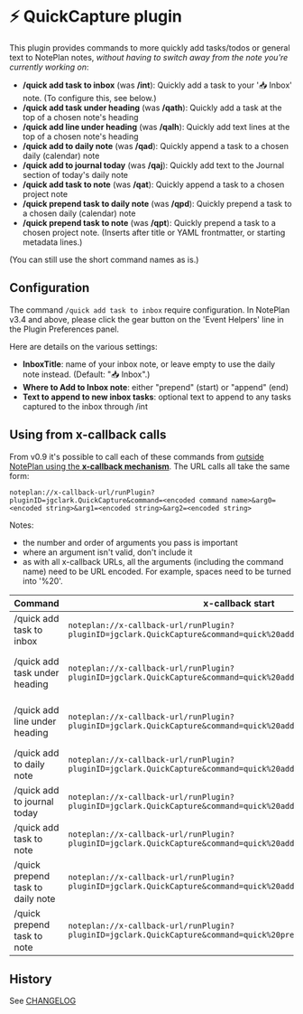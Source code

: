 # ⚡️ QuickCapture plugin
This plugin provides commands to more quickly add tasks/todos or general text to NotePlan notes, _without having to switch away from the note you're currently working on_:

- **/quick add task to inbox** (was **/int**): Quickly add a task to your '📥 Inbox' note. (To configure this, see below.)
- **/quick add task under heading** (was **/qath**): Quickly add a task at the top of a chosen note's heading
- **/quick add line under heading** (was **/qalh**): Quickly add text lines at the top of a chosen note's heading
- **/quick add to daily note** (was **/qad**): Quickly append a task to a chosen daily (calendar) note
- **/quick add to journal today** (was **/qaj**): Quickly add text to the Journal section of today's daily note
- **/quick add task to note** (was **/qat**): Quickly append a task to a chosen project note
- **/quick prepend task to daily note** (was **/qpd**): Quickly prepend a task to a chosen daily (calendar) note
- **/quick prepend task to note** (was **/qpt**): Quickly prepend a task to a chosen project note. (Inserts after title or YAML frontmatter, or starting metadata lines.)

(You can still use the short command names as is.)

## Configuration
The command `/quick add task to inbox` require configuration. In NotePlan v3.4 and above, please click the gear button on the 'Event Helpers' line in the Plugin Preferences panel.

Here are details on the various settings:
- **InboxTitle**: name of your inbox note, or leave empty to use the daily note instead. (Default: "📥 Inbox".)
-	**Where to Add to Inbox note**: either "prepend" (start) or "append" (end)
- **Text to append to new inbox tasks**: optional text to append to any tasks captured to the inbox through /int

## Using from x-callback calls
From v0.9 it's possible to call each of these commands from [outside NotePlan using the **x-callback mechanism**](https://help.noteplan.co/article/49-x-callback-url-scheme#runplugin). The URL calls all take the same form:
```
noteplan://x-callback-url/runPlugin?pluginID=jgclark.QuickCapture&command=<encoded command name>&arg0=<encoded string>&arg1=<encoded string>&arg2=<encoded string>
```
Notes:
- the number and order of arguments you pass is important
- where an argument isn't valid, don't include it
- as with all x-callback URLs, all the arguments (including the command name) need to be URL encoded. For example, spaces need to be turned into '%20'.

| Command | x-callback start | arg0 | arg1 | arg2 |
|-----|-------------|-----|-----|-----|
| /quick add task to inbox | `noteplan://x-callback-url/runPlugin?pluginID=jgclark.QuickCapture&command=quick%20add%20task%20to%20inbox&` | text to add |  |  |
| /quick add task under heading | `noteplan://x-callback-url/runPlugin?pluginID=jgclark.QuickCapture&command=quick%20add%20task%20under%20heading` | note title | note heading to text under | text to add |
| /quick add line under heading | `noteplan://x-callback-url/runPlugin?pluginID=jgclark.QuickCapture&command=quick%20add%20line%20under%20heading` | note title | note heading to text under | text to add |
| /quick add to daily note | `noteplan://x-callback-url/runPlugin?pluginID=jgclark.QuickCapture&command=quick%20add%20to%20daily%20note` | YYYYMMDD | text to add |  |
| /quick add to journal today | `noteplan://x-callback-url/runPlugin?pluginID=jgclark.QuickCapture&command=quick%20add%20to%20journal%20today` | text to add |  |  |
| /quick add task to note | `noteplan://x-callback-url/runPlugin?pluginID=jgclark.QuickCapture&command=quick%20add%20task%20to%20note` | note title | task to append | |
| /quick prepend task to daily note | `noteplan://x-callback-url/runPlugin?pluginID=jgclark.QuickCapture&command=quick%20add%20to%20daily%20note` | YYYYMMDD | text to add |  |
| /quick prepend task to note | `noteplan://x-callback-url/runPlugin?pluginID=jgclark.QuickCapture&command=quick%20prepend%20task%20to%20note` | note title | task to prepend | |

## History
See [CHANGELOG](CHANGELOG.md)
